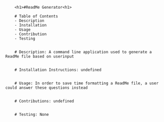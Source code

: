 
        <h1>#ReadMe Generator<h1>

        # Table of Contents
        - Description
        - Installation
        - Usage
        - Contribution
        - Testing


        # Description: A command line application used to generate a ReadMe file based on userinput


        # Installation Instructions: undefined


        # Usage: In order to save time formatting a ReadMe file, a user could answer these questions instead

        
        # Contributions: undefined


        # Testing: None
        